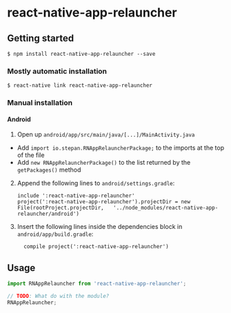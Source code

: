 
# react-native-app-relauncher

## Getting started

`$ npm install react-native-app-relauncher --save`

### Mostly automatic installation

`$ react-native link react-native-app-relauncher`

### Manual installation


#### Android

1. Open up `android/app/src/main/java/[...]/MainActivity.java`
  - Add `import io.stepan.RNAppRelauncherPackage;` to the imports at the top of the file
  - Add `new RNAppRelauncherPackage()` to the list returned by the `getPackages()` method
2. Append the following lines to `android/settings.gradle`:
  	```
  	include ':react-native-app-relauncher'
  	project(':react-native-app-relauncher').projectDir = new File(rootProject.projectDir, 	'../node_modules/react-native-app-relauncher/android')
  	```
3. Insert the following lines inside the dependencies block in `android/app/build.gradle`:
  	```
      compile project(':react-native-app-relauncher')
  	```


## Usage
```javascript
import RNAppRelauncher from 'react-native-app-relauncher';

// TODO: What do with the module?
RNAppRelauncher;
```
  